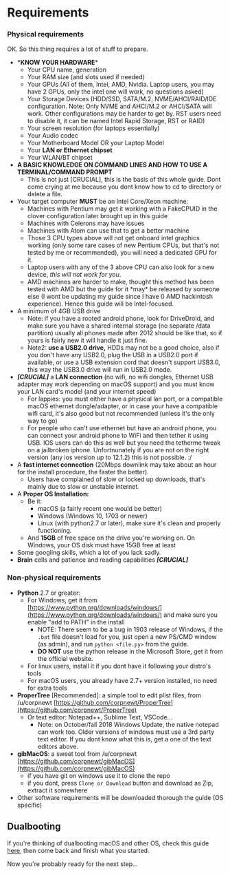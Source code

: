# Requirements

### Physical requirements

OK. So this thing requires a lot of stuff to prepare.

* \***KNOW YOUR HARDWARE**\*
  * Your CPU name, generation
  * Your RAM size \(and slots used if needed\)
  * Your GPUs \(All of them, Intel, AMD, Nvidia. Laptop users, you may have 2 GPUs, only the intel one will work, no questions asked\)
  * Your Storage Devices \(HDD/SSD, SATA/M.2, NVME/AHCI/RAID/IDE configuration. Note: Only NVME and AHCI/M.2 or AHCI/SATA will work. Other configurations may be harder to get by. RST users need to disable it, it can be named Intel Rapid Storage, RST or RAID\)
  * Your screen resolution \(for laptops essentially\)
  * Your Audio codec
  * Your Motherboard Model OR your Laptop Model
  * Your **LAN or Ethernet chipset**
  * Your WLAN/BT chipset
* **A BASIC KNOWLEDGE ON COMMAND LINES AND HOW TO USE A TERMINAL/COMMAND PROMPT**
  * This is not just \[CRUCIAL\], this is the basis of this whole guide. Dont come crying at me because you dont know how to cd to directory or delete a file.
* Your target computer **MUST** be an Intel Core/Xeon machine:
  * Machines with Pentium may get it working with a FakeCPUID in the clover configuration later brought up in this guide
  * Machines with Celerons may have issues
  * Machines with Atom can use that to get a better machine
  * Those 3 CPU types above will not get onboard intel graphics working \(only some rare cases of new Pentium CPUs, but that's not tested by me or recommended\), you will need a dedicated GPU for it.
  * Laptop users with any of the 3 above CPU can also look for a new device, _this will not work for you_.
  * AMD machines are harder to make, thought this method has been tested with AMD but the guide for it \*may\* be released by someone else \(I wont be updating my guide since I have 0 AMD hackintosh experience\). Hence this guide will be Intel-focused.
* A minimum of 4GB USB drive
  * Note: if you have a rooted android phone, look for DriveDroid, and make sure you have a shared internal storage \(no separate /data partition\) usually all phones made after 2012 should be like that, so if yours is fairly new it will handle it just fine.
  * Note2: **use a USB2.0 drive,** HDDs may not be a good choice, also if you don't have any USB2.0, plug the USB in a USB2.0 port if available, or use a USB extension cord that doesn't support USB3.0, this way the USB3.0 drive will run in USB2.0 mode.
* _**\[CRUCIAL\]**_ a **LAN connection** \(no wifi, no wifi dongles, Ethernet USB adapter may work depending on macOS support\) and you must know your LAN card's model \(and your internet speed\)
  * For lappies: you must either have a physical lan port, or a compatible macOS ethernet dongle/adapter, or in case your have a compatible wifi card, it's also good but not recommended \(unless it's the only way to go\)
  * For people who can't use ethernet but have an android phone, you can connect your android phone to WiFi and then tether it using USB. IOS users can do this as well but you need the tetherme tweak on a jailbroken iphone. Unfortnunately if you are not on the right version (any ios version up to 12.1.2) this is not possible. :/
* A **fast internet connection** \(20Mbps downlink may take about an hour for the install procedure, the faster the better\).
  * Users have complained of slow or locked up downloads, that's mainly due to slow or unstable internet.
* A **Proper OS Installation:**
  * Be it:
    * macOS \(a fairly recent one would be better\)
    * Windows \(Windows 10, 1703 or newer\)
    * Linux \(with python2.7 or later\), make sure it's clean and properly functioning.
  * And **15GB** of free space on the drive you're working on. On Windows, your OS disk must have 15GB free at least
* Some googling skills, which a lot of you lack sadly.
* **Brain** cells and patience and reading capabilities _**\[CRUCIAL\]**_

### Non-physical requirements

* **Python** 2.7 or greater:
  * For Windows, get it from [https://www.python.org/downloads/windows/](https://www.python.org/downloads/windows/) and make sure you enable "add to PATH" in the install
    * NOTE: There seem to be a bug in 1903 release of Windows, if the `.bat` file doesn't load for you, just open a new PS/CMD window \(as admin\), and run `python <file.py>` from the guide.
    * **DO NOT** use the python release in the Microsoft Store, get it from the official website.
  * For linux users, install it if you dont have it following your distro's tools
  * For macOS users, you already have 2.7+ version installed, no need for extra tools
* **ProperTree** \[Recommended\]: a simple tool to edit plist files, from /u/corpnewt [https://github.com/corpnewt/ProperTree](https://github.com/corpnewt/ProperTree)
  * Or text editor: Notepad++, Sublime Text, VSCode...
    * Note: on October/fall 2018 Windows Update, the native notepad can work too. Older versions of windows must use a 3rd party text editor. If you dont know what this is, get a one of the text editors above.
* **gibMacOS**: a sweet tool from /u/corpnewt [https://github.com/corpnewt/gibMacOS](https://github.com/corpnewt/gibMacOS)
  * if you have git on windows use it to clone the repo
  * if you dont, press `Clone or Download` button and download as Zip, extract it somewhere
* Other software requirements will be downloaded thorough the guide \(OS specific\)

## Dualbooting

If you're thinking of dualbooting macOS and other OS, check this guide [here](https://hackintosh-multiboot.gitbook.io/), then come back and finish what you started.

Now you're probably ready for the next step...

